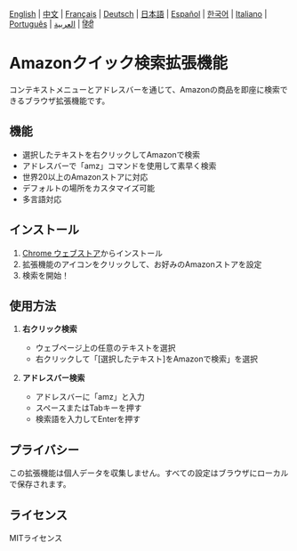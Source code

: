 [English](../README.md) | [中文](README_zh.md) | [Français](README_fr.md) | [Deutsch](README_de.md) | [日本語](README_ja.md) | [Español](README_es.md) | [한국어](README_ko.md) | [Italiano](README_it.md) | [Português](README_pt.md) | [العربية](README_ar.md) | [हिंदी](README_hi.md)
# Amazonクイック検索拡張機能

コンテキストメニューとアドレスバーを通じて、Amazonの商品を即座に検索できるブラウザ拡張機能です。

## 機能

- 選択したテキストを右クリックしてAmazonで検索
- アドレスバーで「amz」コマンドを使用して素早く検索
- 世界20以上のAmazonストアに対応
- デフォルトの場所をカスタマイズ可能
- 多言語対応

## インストール

1. [Chrome ウェブストア](https://chromewebstore.google.com/detail/amazon-quick-search-right/cjfihmfkemfbaeiihbeefmapfahgjodi)からインストール
2. 拡張機能のアイコンをクリックして、お好みのAmazonストアを設定
3. 検索を開始！

## 使用方法

1. **右クリック検索**
   - ウェブページ上の任意のテキストを選択
   - 右クリックして「[選択したテキスト]をAmazonで検索」を選択

2. **アドレスバー検索**
   - アドレスバーに「amz」と入力
   - スペースまたはTabキーを押す
   - 検索語を入力してEnterを押す

## プライバシー

この拡張機能は個人データを収集しません。すべての設定はブラウザにローカルで保存されます。

## ライセンス

MITライセンス 
